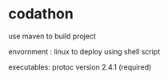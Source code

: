 # codathon

use maven to build project

envornment : linux to deploy using shell script

executables: protoc version 2.4.1 (required)
